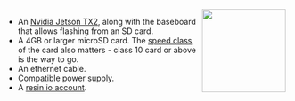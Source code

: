 <img height=150px style="float: right;padding-left: 10px;" src="/img/jetson-tx2/jetson-tx2.jpg">

* An [Nvidia Jetson TX2][tx2], along with the baseboard that allows flashing from an SD card. 
* A 4GB or larger microSD card. The [speed class][sdSpeed] of the card also matters - class 10 card or above is the way to go.
* An ethernet cable.
* Compatible power supply.
* A [resin.io account][link-to-signup].

[tx2]:https://developer.nvidia.com/embedded/buy/jetson-tx2
[sdSpeed]:https://en.wikipedia.org/wiki/Secure_Digital#Speed_class_rating
[link-to-signup]:https://dashboard.resin.io/signup
